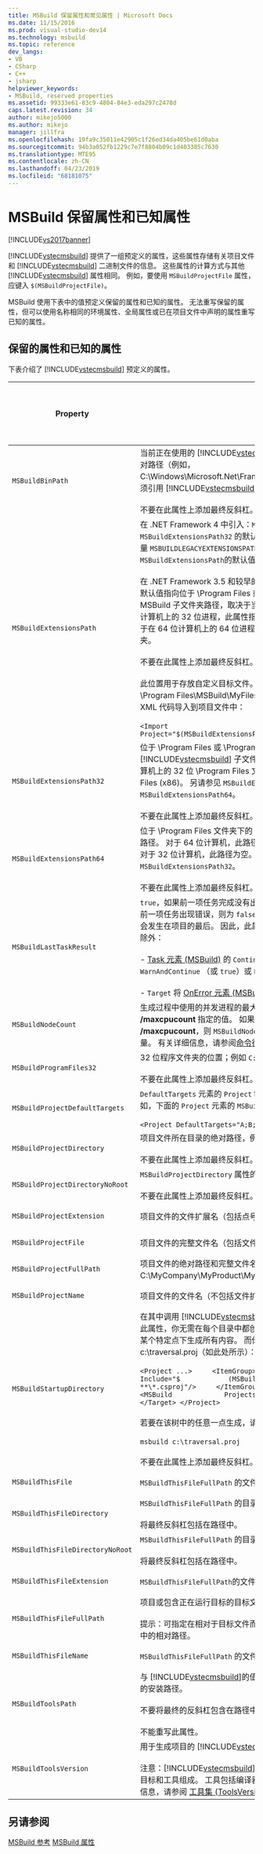 ```yaml
---
title: MSBuild 保留属性和常见属性 | Microsoft Docs
ms.date: 11/15/2016
ms.prod: visual-studio-dev14
ms.technology: msbuild
ms.topic: reference
dev_langs:
- VB
- CSharp
- C++
- jsharp
helpviewer_keywords:
- MSBuild, reserved properties
ms.assetid: 99333e61-83c9-4804-84e3-eda297c2478d
caps.latest.revision: 34
author: mikejo5000
ms.author: mikejo
manager: jillfra
ms.openlocfilehash: 19fa9c35011e42905c1f26ed34da405be61d0aba
ms.sourcegitcommit: 94b3a052fb1229c7e7f8804b09c1d403385c7630
ms.translationtype: MTE95
ms.contentlocale: zh-CN
ms.lasthandoff: 04/23/2019
ms.locfileid: "68181075"
---
```

# <a name="msbuild-reserved-and-well-known-properties"></a>MSBuild 保留属性和已知属性
[!INCLUDE[vs2017banner](../includes/vs2017banner.md)]

[!INCLUDE[vstecmsbuild](../includes/vstecmsbuild-md.md)] 提供了一组预定义的属性，这些属性存储有关项目文件和 [!INCLUDE[vstecmsbuild](../includes/vstecmsbuild-md.md)] 二进制文件的信息。 这些属性的计算方式与其他 [!INCLUDE[vstecmsbuild](../includes/vstecmsbuild-md.md)] 属性相同。 例如，要使用 `MSBuildProjectFile` 属性，应键入 `$(MSBuildProjectFile)`。  
  
 MSBuild 使用下表中的值预定义保留的属性和已知的属性。 无法重写保留的属性，但可以使用名称相同的环境属性、全局属性或已在项目文件中声明的属性重写已知的属性。  
  
## <a name="reserved-and-well-known-properties"></a>保留的属性和已知的属性  
 下表介绍了 [!INCLUDE[vstecmsbuild](../includes/vstecmsbuild-md.md)] 预定义的属性。  
  
|Property|说明|保留或已知|  
|--------------|-----------------|-----------------------------|  
|`MSBuildBinPath`|当前正在使用的 [!INCLUDE[vstecmsbuild](../includes/vstecmsbuild-md.md)] 二进制文件所在文件夹的绝对路径（例如，C:\Windows\Microsoft.Net\Framework\\*versionNumber*）。 如果你必须引用 [!INCLUDE[vstecmsbuild](../includes/vstecmsbuild-md.md)] 目录中的文件，此属性将非常有用。<br /><br /> 不要在此属性上添加最终反斜杠。|保留|  
|`MSBuildExtensionsPath`|在 .NET Framework 4 中引入：`MSBuildExtensionsPath` 和 `MSBuildExtensionsPath32` 的默认值之间没有差异。 你可以设置环境变量 `MSBUILDLEGACYEXTENSIONSPATH` 为非 null 值，以启用早期版本中的 `MSBuildExtensionsPath`的默认值的行为。<br /><br /> 在 .NET Framework 3.5 和较早的版本中，`MSBuildExtensionsPath` 的默认值指向位于 \Program Files 或 \Program Files (x86) 文件夹下的 MSBuild 子文件夹路径，取决于当前进程的位数。 例如，对于在 64 位计算机上的 32 位进程，此属性指向 \Program Files (x86) 文件夹。 对于在 64 位计算机上的 64 位进程，此属性指向 \Program Files 文件夹。<br /><br /> 不要在此属性上添加最终反斜杠。<br /><br /> 此位置用于存放自定义目标文件。 例如，你的目标文件可能安装在 \Program Files\MSBuild\MyFiles\Northwind.targets 中，然后使用此 XML 代码导入到项目文件中：<br /><br /> `<Import Project="$(MSBuildExtensionsPath)\MyFiles\Northwind.targets"/>`|已知|  
|`MSBuildExtensionsPath32`|位于 \Program Files 或 \Program Files (x86) 文件夹下的 [!INCLUDE[vstecmsbuild](../includes/vstecmsbuild-md.md)] 子文件夹的路径。 此路径始终指向 32 位计算机上的 32 位 \Program Files 文件夹和 64 位计算机上的 \Program Files (x86)。 另请参见 `MSBuildExtensionsPath` 和 `MSBuildExtensionsPath64`。<br /><br /> 不要在此属性上添加最终反斜杠。|已知|  
`MSBuildExtensionsPath64`|位于 \Program Files 文件夹下的 [!INCLUDE[vstecmsbuild](../includes/vstecmsbuild-md.md)] 子文件夹的路径。 对于 64 位计算机，此路径始终指向 \Program Files 文件夹。 对于 32 位计算机，此路径为空。 另请参见 `MSBuildExtensionsPath` 和 `MSBuildExtensionsPath32`。<br /><br /> 不要在此属性上添加最终反斜杠。|已知|  
|`MSBuildLastTaskResult`|`true`，如果前一项任务完成没有出现任何错误（即使有警告）；否则如果前一项任务出现错误，则为 `false`。 通常，当任务中出现错误时，错误会发生在项目的最后。 因此，此属性的值决不会是 `false`，但以下情况除外：<br /><br /> - [Task 元素 (MSBuild)](../msbuild/task-element-msbuild.md) 的 `ContinueOnError` 属性设置为 `WarnAndContinue` （或 `true`）或 `ErrorAndContinue` 时。<br /><br /> - `Target` 将 [OnError 元素 (MSBuild)](../msbuild/onerror-element-msbuild.md) 作为子元素时。|保留|  
|`MSBuildNodeCount`|生成过程中使用的并发进程的最大数目。 这是在命令行上为 **/maxcpucount** 指定的值。 如果在没有指定值的情况下指定了 **/maxcpucount**，则 `MSBuildNodeCount` 将指定计算机中的处理器数量。 有关详细信息，请参阅[命令行引用](../msbuild/msbuild-command-line-reference.md)和[并行生成多个项目](../msbuild/building-multiple-projects-in-parallel-with-msbuild.md)。|保留|  
|`MSBuildProgramFiles32`|32 位程序文件夹的位置；例如 `C:\Program Files (x86)`。<br /><br /> 不要在此属性上添加最终反斜杠。|保留|  
|`MSBuildProjectDefaultTargets`|`DefaultTargets` 元素的 `Project` 特性中指定的目标的完整列表。 例如，下面的 `Project` 元素的 `MSBuildDefaultTargets` 属性值为 `A;B;C`：<br /><br /> `<Project DefaultTargets="A;B;C" >`|保留|  
|`MSBuildProjectDirectory`|项目文件所在目录的绝对路径，例如 `C:\MyCompany\MyProduct`。<br /><br /> 不要在此属性上添加最终反斜杠。|保留|  
|`MSBuildProjectDirectoryNoRoot`|`MSBuildProjectDirectory` 属性的值，但不包括根驱动器。<br /><br /> 不要在此属性上添加最终反斜杠。|保留|  
|`MSBuildProjectExtension`|项目文件的文件扩展名（包括点号）；例如，.proj。|保留|  
|`MSBuildProjectFile`|项目文件的完整文件名（包括文件扩展名）；例如，MyApp.proj。|保留|  
|`MSBuildProjectFullPath`|项目文件的绝对路径和完整文件名（包括文件名扩展），例如，C:\MyCompany\MyProduct\MyApp.proj。|保留|  
|`MSBuildProjectName`|项目文件的文件名（不包括文件扩展名）；例如，MyApp。|保留|  
|`MSBuildStartupDirectory`|在其中调用 [!INCLUDE[vstecmsbuild](../includes/vstecmsbuild-md.md)] 的文件夹的绝对路径。 通过使用此属性，你无需在每个目录中都创建 dirs.proj 文件就可以在项目树中的某个特定点下生成所有内容。 而你只有一个项目，例如 c:\traversal.proj（如此处所示）：<br /><br /> `<Project ...>     <ItemGroup>         <ProjectFiles              Include="$            (MSBuildStartupDirectory)            **\*.csproj"/>     </ItemGroup>     <Target Name="build">         <MSBuild             Projects="@(ProjectFiles)"/>     </Target> </Project>`<br /><br /> 若要在该树中的任意一点生成，请键入：<br /><br /> `msbuild c:\traversal.proj`<br /><br /> 不要在此属性上添加最终反斜杠。|保留|  
|`MSBuildThisFile`|`MSBuildThisFileFullPath` 的文件名和文件扩展名部分。|保留|  
|`MSBuildThisFileDirectory`|`MSBuildThisFileFullPath` 的目录部分。<br /><br /> 将最终反斜杠包括在路径中。|保留|  
|`MSBuildThisFileDirectoryNoRoot`|`MSBuildThisFileFullPath` 的目录部分不包括根驱动器。<br /><br /> 将最终反斜杠包括在路径中。|保留|  
|`MSBuildThisFileExtension`|`MSBuildThisFileFullPath`的文件扩展名部分。|保留|  
|`MSBuildThisFileFullPath`|项目或包含正在运行目标的目标文件的绝对路径。<br /><br /> 提示：可指定在相对于目标文件而不是相对于原始项目文件的目标文件中的相对路径。|保留|  
|`MSBuildThisFileName`|`MSBuildThisFileFullPath` 的文件名部分，不包含文件扩展名。|保留|  
|`MSBuildToolsPath`|与 [!INCLUDE[vstecmsbuild](../includes/vstecmsbuild-md.md)]的值相关联的 `MSBuildToolsVersion` 版本的安装路径。<br /><br /> 不要将最终的反斜杠包含在路径中。<br /><br /> 不能重写此属性。|保留|  
|`MSBuildToolsVersion`|用于生成项目的 [!INCLUDE[vstecmsbuild](../includes/vstecmsbuild-md.md)] 工具集版本。<br /><br /> 注意：[!INCLUDE[vstecmsbuild](../includes/vstecmsbuild-md.md)] 工具集由用于生成应用程序的任务、目标和工具组成。 工具包括编译器例如 csc.exe 和 vbc.exe。 有关详细信息，请参阅 [工具集 (ToolsVersion)](../msbuild/msbuild-toolset-toolsversion.md)和[标准和自定义工具集配置](../msbuild/standard-and-custom-toolset-configurations.md)。|保留|  
  
## <a name="see-also"></a>另请参阅  
 [MSBuild 参考](../msbuild/msbuild-reference.md) [MSBuild 属性](msbuild-properties1.md)
